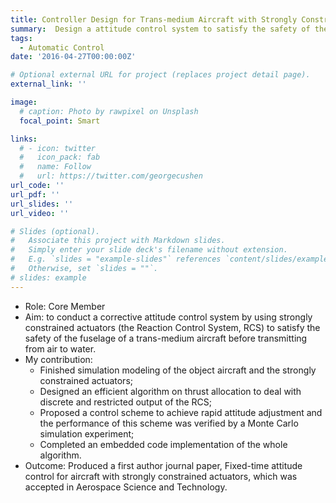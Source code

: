 ```yaml
---
title: Controller Design for Trans-medium Aircraft with Strongly Constrained Actuators
summary:  Design a attitude control system to satisfy the safety of the fuselage of a trans-medium aircraft
tags:
  - Automatic Control
date: '2016-04-27T00:00:00Z'

# Optional external URL for project (replaces project detail page).
external_link: ''

image:
  # caption: Photo by rawpixel on Unsplash
  focal_point: Smart

links:
  # - icon: twitter
  #   icon_pack: fab
  #   name: Follow
  #   url: https://twitter.com/georgecushen
url_code: ''
url_pdf: ''
url_slides: ''
url_video: ''

# Slides (optional).
#   Associate this project with Markdown slides.
#   Simply enter your slide deck's filename without extension.
#   E.g. `slides = "example-slides"` references `content/slides/example-slides.md`.
#   Otherwise, set `slides = ""`.
# slides: example
---
```


- Role: Core Member
- Aim: to conduct a corrective attitude control system by using strongly constrained  actuators (the Reaction Control System, RCS) to satisfy the safety of the fuselage of a trans-medium aircraft before transmitting from air to water.
- My contribution:
  * Finished simulation modeling of the object aircraft and the strongly constrained actuators;
  * Designed an efficient algorithm on thrust allocation to deal with discrete and restricted output of the RCS;
  * Proposed a control scheme to achieve rapid attitude adjustment and the performance of this scheme was verified by a Monte Carlo simulation experiment;
  * Completed an embedded code implementation of the whole algorithm.
- Outcome: Produced a first author journal paper, Fixed-time attitude control for aircraft with strongly constrained actuators, which was accepted in Aerospace Science and Technology. 

